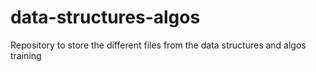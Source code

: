 # data-structures-algos
Repository to store the different files from the data structures and algos training
